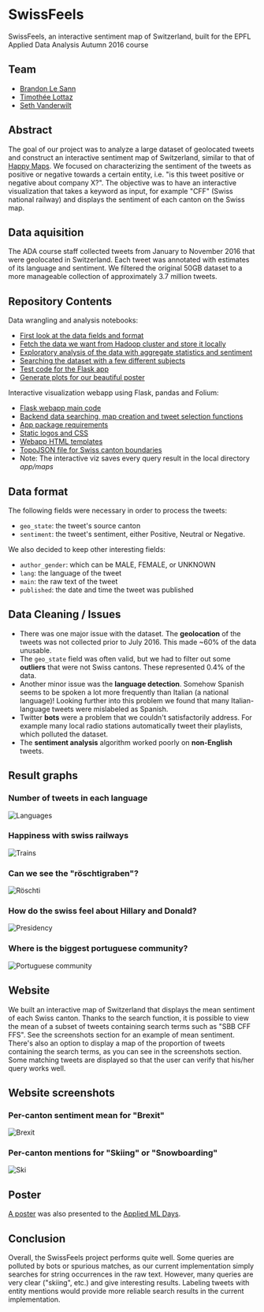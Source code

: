 # SwissFeels

SwissFeels, an interactive sentiment map of Switzerland, built for the EPFL Applied Data Analysis Autumn 2016 course

## Team
* [Brandon Le Sann](https://github.com/BrandonLS)
* [Timothée Lottaz](https://github.com/timozattol)
* [Seth Vanderwilt](https://github.com/sethv1)

## Abstract
The goal of our project was to analyze a large dataset of geolocated tweets and construct an interactive sentiment map of Switzerland, similar to that of [Happy Maps](http://goodcitylife.org/happymaps/). We focused on characterizing the sentiment of the tweets as positive or negative towards a certain entity, i.e. "is this tweet positive or negative about company X?". The objective was to have an interactive visualization that takes a keyword as input, for example "CFF" (Swiss national railway) and displays the sentiment of each canton on the Swiss map. 

## Data aquisition
The ADA course staff collected tweets from January to November 2016 that were geolocated in Switzerland. Each tweet was annotated with estimates of its language and sentiment. We filtered the original 50GB dataset to a more manageable collection of approximately 3.7 million tweets.

## Repository Contents

Data wrangling and analysis notebooks:
* [First look at the data fields and format](01dataset_partial_overview.ipynb)
* [Fetch the data we want from Hadoop cluster and store it locally](02data_processing.py)
* [Exploratory analysis of the data with aggregate statistics and sentiment](03data_exploration.ipynb)
* [Searching the dataset with a few different subjects](04applied_statistics.ipynb)
* [Test code for the Flask app](05_app_testing.ipynb)
* [Generate plots for our beautiful poster](06_poster_graphs.ipynb)

Interactive visualization webapp using Flask, pandas and Folium:
* [Flask webapp main code](app/app.py)
* [Backend data searching, map creation and tweet selection functions](app/functions.py)
* [App package requirements](app/requirements.txt)
* [Static logos and CSS](app/static/)
* [Webapp HTML templates](app/templates/)
* [TopoJSON file for Swiss canton boundaries](utils/ch-cantons.topojson.json)
* Note: The interactive viz saves every query result in the local directory _app/maps_

## Data format
The following fields were necessary in order to process the tweets:
* `geo_state`: the tweet's source canton
* `sentiment`: the tweet's sentiment, either Positive, Neutral or Negative.

We also decided to keep other interesting fields:
* `author_gender`: which can be MALE, FEMALE, or UNKNOWN
* `lang`: the language of the tweet
* `main`: the raw text of the tweet
* `published`: the date and time the tweet was published

## Data Cleaning / Issues

* There was one major issue with the dataset. The **geolocation** of the tweets was not collected prior to July 2016. This made ~60% of the data unusable.
* The `geo_state` field was often valid, but we had to filter out some **outliers** that were not Swiss cantons. These represented 0.4% of the data.
* Another minor issue was the **language detection**. Somehow Spanish seems to be spoken a lot more frequently than Italian (a national language)! Looking further into this problem we found that many Italian-language tweets were mislabeled as Spanish.
* Twitter **bots** were a problem that we couldn't satisfactorily address. For example many local radio stations automatically tweet their playlists, which polluted the dataset.
* The **sentiment analysis** algorithm worked poorly on **non-English** tweets.

## Result graphs

### Number of tweets in each language
![Languages](http://i.imgur.com/4WZbxpQ.png)

### Happiness with swiss railways
![Trains](http://i.imgur.com/nkXQuNv.png)

### Can we see the "röschtigraben"?
![Röschti](http://i.imgur.com/IGnqHm2.png)

### How do the swiss feel about Hillary and Donald?
![Presidency](http://i.imgur.com/IGnqHm2.png)

### Where is the biggest portuguese community?
![Portuguese community](http://i.imgur.com/ECaUsB1.png)

## Website
We built an interactive map of Switzerland that displays the mean sentiment of each Swiss canton. Thanks to the search function, it is possible to view the mean of a subset of tweets containing search terms such as "SBB CFF FFS". See the screenshots section for an example of mean sentiment. There's also an option to display a map of the proportion of tweets containing the search terms, as you can see in the screenshots section. Some matching tweets are displayed so that the user can verify that his/her query works well.

## Website screenshots

### Per-canton sentiment mean for "Brexit"
![Brexit](http://i.imgur.com/r7UvsWj.jpg)

### Per-canton mentions for "Skiing" or "Snowboarding"
![Ski](http://i.imgur.com/iFvCprJ.jpg)

## Poster
[A poster](poster.pdf) was also presented to the [Applied ML Days](https://www.appliedmldays.org/).

## Conclusion

Overall, the SwissFeels project performs quite well. Some queries are polluted by bots or spurious matches, as our current implementation simply searches for string occurrences in the raw text. However, many queries are very clear ("skiing", etc.) and give interesting results. Labeling tweets with entity mentions would provide more reliable search results in the current implementation.
